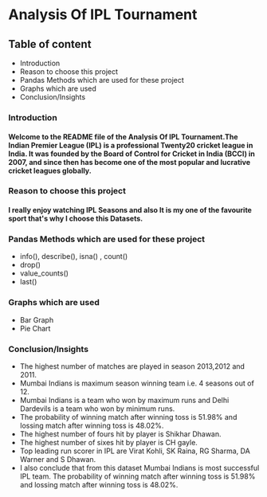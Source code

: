 # Analysis Of IPL Tournament
## Table of content
- Introduction
- Reason to choose this project
- Pandas Methods which are used for these project
- Graphs which are used
- Conclusion/Insights

### Introduction
#### Welcome to the README file of the Analysis Of IPL Tournament.The Indian Premier League (IPL) is a professional Twenty20 cricket league in India. It was founded by the Board of Control for Cricket in India (BCCI) in 2007, and since then has become one of the most popular and lucrative cricket leagues globally.

### Reason to choose this project
#### I really enjoy watching IPL Seasons and also It is my one of the favourite sport that's why I choose this Datasets.

### Pandas Methods which are used for these project
- info(), describe(), isna() , count()
- drop()
- value_counts()
- last()

### Graphs which are used
- Bar Graph
- Pie Chart

### Conclusion/Insights
- The highest number of matches are played in season 2013,2012 and 2011.
- Mumbai Indians is maximum season winning team i.e. 4 seasons out of 12.
- Mumbai Indians is a team who won by maximum runs and Delhi Dardevils is a team who won by minimum runs.
- The probability of winning match after winning toss is 51.98% and lossing match after winning toss is 48.02%.
- The highest number of fours hit by player is Shikhar Dhawan.
- The highest number of sixes hit by player is CH gayle.
- Top leading run scorer in IPL are Virat Kohli, SK Raina, RG Sharma, DA Warner and S Dhawan.
- I also conclude that from this dataset Mumbai Indians is most successful IPL team.
The probability of winning match after winning toss is 51.98% and lossing match after winning toss is 48.02%.
